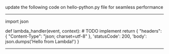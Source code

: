 update the following code on hello-python.py file for seamless performance




-------------------------------------------------------
import json

def lambda_handler(event, context):
    # TODO implement
    return {
        "headers": {
            "Content-Type": "json; charset=utf-8"
            },
        'statusCode': 200,
        'body': json.dumps('Hello from Lambda!')
    }



---------------------------------------------------------
